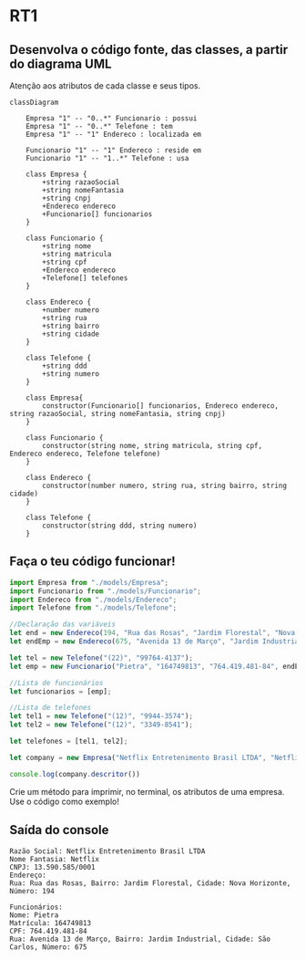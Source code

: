 # RT1

## Desenvolva o código fonte, das classes, a partir do diagrama UML

Atenção aos atributos de cada classe e seus tipos.

```mermaid
classDiagram
    
    Empresa "1" -- "0..*" Funcionario : possui
    Empresa "1" -- "0..*" Telefone : tem
    Empresa "1" -- "1" Endereco : localizada em

    Funcionario "1" -- "1" Endereco : reside em
    Funcionario "1" -- "1..*" Telefone : usa

    class Empresa {
        +string razaoSocial
        +string nomeFantasia
        +string cnpj
        +Endereco endereco
        +Funcionario[] funcionarios
    }

    class Funcionario {
        +string nome
        +string matricula
        +string cpf
        +Endereco endereco
        +Telefone[] telefones
    }

    class Endereco {
        +number numero
        +string rua
        +string bairro
        +string cidade
    }

    class Telefone {
        +string ddd
        +string numero
    }

    class Empresa{
        constructor(Funcionario[] funcionarios, Endereco endereco, string razaoSocial, string nomeFantasia, string cnpj)
    }

    class Funcionario {
        constructor(string nome, string matricula, string cpf, Endereco endereco, Telefone telefone)
    }

    class Endereco {
        constructor(number numero, string rua, string bairro, string cidade)
    }

    class Telefone {
        constructor(string ddd, string numero)
    }
```

## Faça o teu código funcionar!

```typescript
import Empresa from "./models/Empresa";
import Funcionario from "./models/Funcionario";
import Endereco from "./models/Endereco";
import Telefone from "./models/Telefone";

//Declaração das variáveis
let end = new Endereco(194, "Rua das Rosas", "Jardim Florestal", "Nova Horizonte");
let endEmp = new Endereco(675, "Avenida 13 de Março", "Jardim Industrial", "São Carlos");

let tel = new Telefone("(22)", "99764-4137");
let emp = new Funcionario("Pietra", "164749813", "764.419.481-84", endEmp, tel);

//Lista de funcionários
let funcionarios = [emp];

//Lista de telefones
let tel1 = new Telefone("(12)", "9944-3574");
let tel2 = new Telefone("(12)", "3349-8541");

let telefones = [tel1, tel2];

let company = new Empresa("Netflix Entretenimento Brasil LTDA", "Netflix", "13.590.585/0001", end, funcionarios);

console.log(company.descritor())
```

Crie um método para imprimir, no terminal, os atributos de uma empresa. Use o código como exemplo!

## Saída do console
    Razão Social: Netflix Entretenimento Brasil LTDA
    Nome Fantasia: Netflix
    CNPJ: 13.590.585/0001
    Endereço:
    Rua: Rua das Rosas, Bairro: Jardim Florestal, Cidade: Nova Horizonte, Número: 194

    Funcionários:
    Nome: Pietra
    Matrícula: 164749813
    CPF: 764.419.481-84
    Rua: Avenida 13 de Março, Bairro: Jardim Industrial, Cidade: São Carlos, Número: 675
